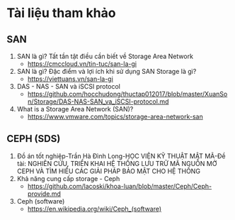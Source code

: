 # Tài liệu tham khảo

## SAN

1. SAN là gì? Tất tần tật điều cần biết về Storage Area Network
   * https://cmccloud.vn/tin-tuc/san-la-gi 
2. SAN là gì? Đặc điểm và lợi ích khi sử dụng SAN Storage là gì?
   * https://viettuans.vn/san-la-gi
3. DAS - NAS - SAN và iSCSI protocol
   * https://github.com/hocchudong/thuctap012017/blob/master/XuanSon/Storage/DAS-NAS-SAN_va_iSCSI-protocol.md
4. What is a Storage Area Network (SAN)?
   * https://www.vmware.com/topics/storage-area-network-san
  
## CEPH (SDS)

1. Đồ án tốt nghiệp-Trần Hà Đình Long-HỌC VIỆN KỸ THUẬT MẬT MÃ-Đề tài:
NGHIÊN CỨU, TRIỂN KHAI HỆ THỐNG LƯU TRỮ MÃ NGUỒN MỞ CEPH VÀ TÌM HIỂU CÁC GIẢI PHÁP BẢO MẬT CHO HỆ THỐNG
2. Khả năng cung cấp storage - Ceph
   * https://github.com/lacoski/khoa-luan/blob/master/Ceph/Ceph-provide.md
3. Ceph (software)
   * https://en.wikipedia.org/wiki/Ceph_(software)
   
